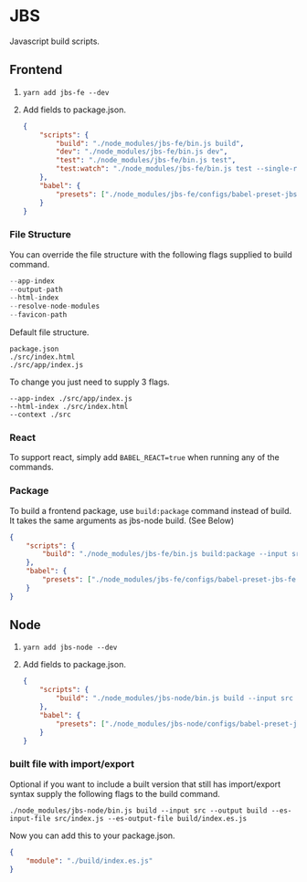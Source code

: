# JBS

Javascript build scripts.

## Frontend

1. `yarn add jbs-fe --dev`
2. Add fields to package.json.

	```json
	{
		"scripts": {
			"build": "./node_modules/jbs-fe/bin.js build",
			"dev": "./node_modules/jbs-fe/bin.js dev",
			"test": "./node_modules/jbs-fe/bin.js test",
			"test:watch": "./node_modules/jbs-fe/bin.js test --single-run"
		},
		"babel": {
			"presets": ["./node_modules/jbs-fe/configs/babel-preset-jbs-fe.js"]
		}
	}
	```


### File Structure

You can override the file structure with the following flags supplied to build command.

```js
--app-index
--output-path
--html-index
--resolve-node-modules
--favicon-path
```

Default file structure.

```
package.json
./src/index.html
./src/app/index.js
```

To change you just need to supply 3 flags.

```
--app-index ./src/app/index.js
--html-index ./src/index.html
--context ./src
```

### React

To support react, simply add `BABEL_REACT=true` when running any of the commands.

### Package

To build a frontend package, use `build:package` command instead of build. It takes the same arguments as jbs-node build. (See Below)

```json
{
	"scripts": {
		"build": "./node_modules/jbs-fe/bin.js build:package --input src --output build"
	},
	"babel": {
		"presets": ["./node_modules/jbs-fe/configs/babel-preset-jbs-fe.js"]
	}
}
```


## Node

1. `yarn add jbs-node --dev`
2. Add fields to package.json.

	```json
	{
		"scripts": {
			"build": "./node_modules/jbs-node/bin.js build --input src --output build"
		},
		"babel": {
			"presets": ["./node_modules/jbs-node/configs/babel-preset-jbs-node.js"]
		}
	}
	```

### built file with import/export

Optional if you want to include a built version that still has import/export syntax supply the following flags to the build command.

```
./node_modules/jbs-node/bin.js build --input src --output build --es-input-file src/index.js --es-output-file build/index.es.js
```

Now you can add this to your package.json.

```json
{
	"module": "./build/index.es.js"
}
```
